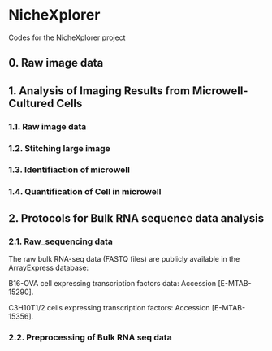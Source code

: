 # NicheXplorer
Codes for the NicheXplorer project

## 0. Raw image data

## 1. Analysis of Imaging Results from Microwell-Cultured Cells

### 1.1. Raw image data

### 1.2. Stitching large image

### 1.3. Identifiaction of microwell

### 1.4. Quantification of Cell in microwell

## 2. Protocols for Bulk RNA sequence data analysis

### 2.1. Raw_sequencing data
The raw bulk RNA-seq data (FASTQ files) are publicly available in the ArrayExpress database:

B16-OVA cell expressing transcription factors data: Accession [E-MTAB-15290].

C3H10T1/2 cells expressing transcription factors: Accession [E-MTAB-15356].

### 2.2. Preprocessing of Bulk RNA seq data
